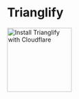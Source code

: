 # Trianglify

<a href="https://www.cloudflare.com/apps/trianglify/install?source=button">
  <img
    src="https://install.eager.io/install-button.png"
    alt="Install Trianglify with Cloudflare"
    border="0"
    width="150">
</a>

